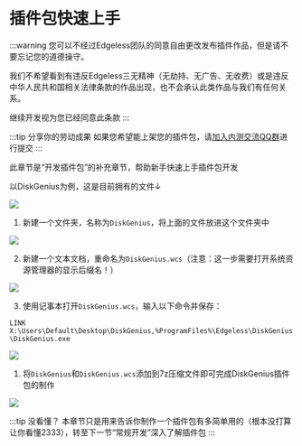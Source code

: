 # 插件包快速上手
:::warning 您可以不经过Edgeless团队的同意自由更改发布插件作品，但是请不要忘记您的道德操守。

我们不希望看到有违反Edgeless三无精神（无劫持、无广告、无收费）或是违反中华人民共和国相关法律条款的作品出现，也不会承认此类作品与我们有任何关系。

继续开发视为您已经同意此条款
:::

:::tip 分享你的劳动成果
如果您希望能上架您的插件包，请[加入内测交流QQ群](https://home.edgeless.top/jump/qqg.html)进行提交
:::

此章节是“开发插件包”的补充章节，帮助新手快速上手插件包开发

以DiskGenius为例，这是目前拥有的文件↓

![](https://pineapple.edgeless.top/picbed/wiki/images/screenshot_1579783415246.png)

1. 新建一个文件夹，名称为`DiskGenius`，将上面的文件放进这个文件夹中

![](https://pineapple.edgeless.top/picbed/wiki/images/screenshot_1579783498512.png)

2. 新建一个文本文档，重命名为`DiskGenius.wcs`（注意：这一步需要打开系统资源管理器的显示后缀名！）

![](https://pineapple.edgeless.top/picbed/wiki/images/screenshot_1579783585372.png)

3. 使用记事本打开`DiskGenius.wcs`，输入以下命令并保存：

`LINK X:\Users\Default\Desktop\DiskGenius,%ProgramFiles%\Edgeless\DiskGenius\DiskGenius.exe`

![](https://pineapple.edgeless.top/picbed/wiki/images/screenshot_1579783680651.png)

1. 将`DiskGenius`和`DiskGenius.wcs`添加到7z压缩文件即可完成DiskGenius插件包的制作

![](https://pineapple.edgeless.top/picbed/wiki/images/screenshot_1579783771844.png)


:::tip 没看懂？
本章节只是用来告诉你制作一个插件包有多简单用的（根本没打算让你看懂2333），转至下一节“常规开发”深入了解插件包
:::